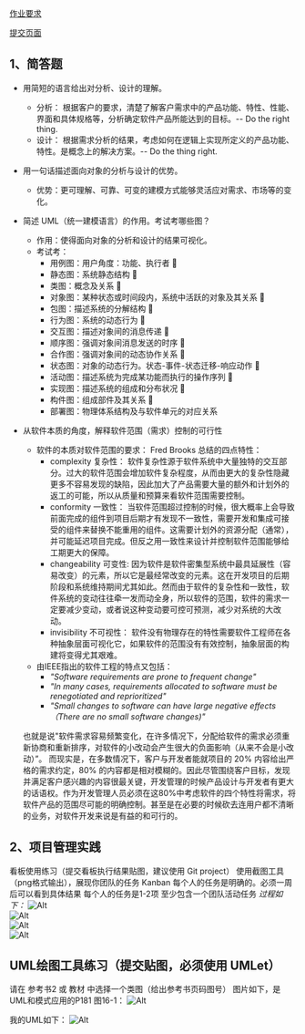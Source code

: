 [作业要求](https://sysu-swsad.github.io/swad-guide/02-prject-team#3作业)

[提交页面](https://shimo.im/sheets/uBJjssYsbnAbcYaB/QBaT7)

## 1、简答题
- 用简短的语言给出对分析、设计的理解。
  - 分析： 根据客户的要求，清楚了解客户需求中的产品功能、特性、性能、界面和具体规格等，分析确定软件产品所能达到的目标。-- Do the right thing.
  - 设计： 根据需求分析的结果，考虑如何在逻辑上实现所定义的产品功能、特性。是概念上的解决方案。-- Do the thing right.
 
- 用一句话描述面向对象的分析与设计的优势。
  - 优势：更可理解、可靠、可变的建模方式能够灵活应对需求、市场等的变化。
 
- 简述 UML（统一建模语言）的作用。考试考哪些图？
  - 作用：使得面向对象的分析和设计的结果可视化。
  - 考试考：
    - 用例图：用户角度：功能、执行者  
    - 静态图：系统静态结构 
    - 类图：概念及关系 
    - 对象图：某种状态或时间段内，系统中活跃的对象及其关系 
    - 包图：描述系统的分解结构  
    - 行为图：系统的动态行为 
    - 交互图：描述对象间的消息传递 
    - 顺序图：强调对象间消息发送的时序 
    - 合作图：强调对象间的动态协作关系 
    - 状态图：对象的动态行为。状态-事件-状态迁移-响应动作 
    - 活动图：描述系统为完成某功能而执行的操作序列  
    - 实现图：描述系统的组成和分布状况 
    - 构件图：组成部件及其关系 
    - 部署图：物理体系结构及与软件单元的对应关系
 
- 从软件本质的角度，解释软件范围（需求）控制的可行性
  - 软件的本质对软件范围的要求： Fred Brooks 总结的四点特性：
    - complexity 复杂性： 软件复杂性源于软件系统中大量独特的交互部分。过大的软件范围会增加软件复杂程度，从而由更大的复杂性隐藏更多不容易发现的缺陷，因此加大了产品需要大量的额外和计划外的返工的可能，所以从质量和预算来看软件范围需要控制。 
    - conformity 一致性： 当软件范围超过控制的时候，很大概率上会导致前面完成的组件到项目后期才有发现不一致性，需要开发和集成可接受的组件来替换不能重用的组件。这需要计划外的资源分配（通常），并可能延迟项目完成。但反之用一致性来设计并控制软件范围能够给工期更大的保障。 
    - changeability 可变性:  因为软件是软件密集型系统中最具延展性（容易改变）的元素，所以它是最经常改变的元素。这在开发项目的后期阶段和系统维持期间尤其如此。然而由于软件的复杂性和一致性，软件系统的变动往往牵一发而动全身，所以软件的范围，软件的需求一定要减少变动，或者说这种变动要可控可预测，减少对系统的大改动。
    - invisibility 不可视性：  软件没有物理存在的特性需要软件工程师在各种抽象层面可视化它，如果软件的范围没有有效控制，抽象层面的构建将变得尤其艰难。
  - 由IEEE指出的软件工程的特点又包括：
    - _"Software requirements are prone to frequent change"_
    - _"In many cases, requirements allocated to software must be renegotiated and reprioritized"_
    - _"Small changes to software can have large negative effects（There are no small software changes)"_
   
  也就是说"软件需求容易频繁变化，在许多情况下，分配给软件的需求必须重新协商和重新排序，对软件的小改动会产生很大的负面影响（从来不会是小改动）”。
  而现实是，在多数情况下，客户与开发者能就项目的 20% 内容给出严格的需求约定，80% 的内容都是相对模糊的。因此尽管围绕客户目标，发现并满足客户感兴趣的内容很最关键，开发管理的时候产品设计与开发者有更大的话语权。作为开发管理人员必须在这80%中考虑软件的四个特性将需求，将软件产品的范围尽可能的明确控制。甚至是在必要的时候砍去连用户都不清晰的业务，对软件开发来说是有益的和可行的。


## 2、项目管理实践
看板使用练习（提交看板执行结果贴图，建议使用 Git project） 
使用截图工具（png格式输出），展现你团队的任务 Kanban
每个人的任务是明确的。必须一周后可以看到具体结果
每个人的任务是1-2项
至少包含一个团队活动任务
*过程如下：*
![Alt](/HW2/kanban1.PNG)
<br/>
![Alt](/HW2/kanban2.PNG)
<br/>
![Alt](/HW2/kanban3_progress.PNG)
<br/>
![Alt](/HW2/kanban4_progress_done.PNG)

## UML绘图工具练习（提交贴图，必须使用 UMLet） 
请在 参考书2 或 教材 中选择一个类图（给出参考书页码图号）
图片如下，是 UML和模式应用的P181 图16-1：
![Alt](/HW2/类图所在页.PNG)

我的UML如下：
![Alt](/HW2/HW2.png)








